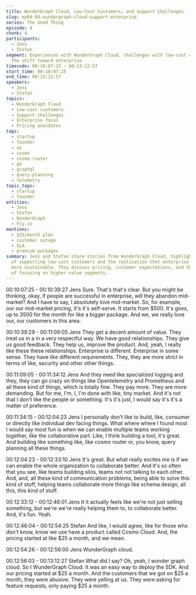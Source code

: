 ```yaml
---
title: WunderGraph Cloud, Low-Cost Customers, and Support Challenges
slug: ep04-04-wundergraph-cloud-support-enterprise
series: The Good Thing
episode: 4
chunk: 4
participants:
  - Jens
  - Stefan
segment: Experiences with WunderGraph Cloud, challenges with low-cost customers, and
  the shift toward enterprise
timecode: 00:10:07:25 - 00:13:12:27
start_time: 00:10:07:25
end_time: 00:13:12:27
speakers:
  - Jens
  - Stefan
topics:
  - WunderGraph Cloud
  - Low-cost customers
  - Support challenges
  - Enterprise focus
  - Pricing anecdotes
tags:
  - startup
  - founder
  - ai
  - cosmo
  - cosmo-router
  - go
  - graphql
  - query-planning
  - telemetry
topic_tags:
  - startup
  - founder
entities:
  - Jens
  - Stefan
  - WunderGraph
  - Fly.io
mentions:
  - $25/month plan
  - customer outage
  - SLA
  - premium packages
summary: Jens and Stefan share stories from WunderGraph Cloud, highlighting the difficulties
  of supporting low-cost customers and the realization that enterprise customers are
  more sustainable. They discuss pricing, customer expectations, and the importance
  of focusing on higher-value segments.
---
```


00:10:07:25 - 00:10:39:27
Jens
Sure. That's that's clear. But you might be thinking, okay, if people are successful in enterprise,
will they abandon mid-market? And I have to say, I absolutely love mid-market. So, for example,
our our mid-market pricing, it's it's self-serve. It starts from $500. It's goes, up to 3500 for the
month for like a bigger package. And we, we really love our, our customers in this area.

00:10:39:29 - 00:11:09:05
Jens
They get a decent amount of value. They treat us in a in a very respectful way. We have good
relationships. They give us good feedback. They help us, improve the product. And, yeah, I
really like these these relationships. Enterprise is different. Enterprise in some sense. They have
like different requirements. They, they are more strict in terms of like, security and other other
things.

00:11:09:05 - 00:11:34:12
Jens
And they need like specialized logging and they, they can go crazy on things like Opentelemetry
and Prometheus and all these kind of things, which is totally fine. They pay more. They are
more demanding. But for me, I'm, I, I'm done with like, tiny market. And it's not that I don't like
the people or something. It's it's just, I would say it's it's a matter of preference.

00:11:34:15 - 00:12:04:23
Jens
I personally don't like to build, like, consumer or directly like individual dev facing things. What
where where I found most I would say most fun is when we can enable multiple teams working
together, like the collaborative part. Like, I think building a tool, it's great. And building like
something like, like cosmo router or, you know, query planning all these things.

00:12:04:23 - 00:12:33:10
Jens
It's great. But what really excites me is if we can enable the whole organization to collaborate
better. And it's so often that you see, like teams building silos, teams not not talking to each
other. And, and, all these kind of communication problems, being able to solve this kind of stuff,
helping teams collaborate more things like schema design, all this, this kind of stuff.

00:12:33:12 - 00:12:46:01
Jens
It it actually feels like we're not just selling something, but we're we're really helping them to, to
collaborate better. And, it's fun. Yeah.

00:12:46:04 - 00:12:54:25
Stefan
And like, I would agree, like for those who don't know, know we use have a product called
Cosmo Cloud. And, the pricing started at like $25 a month, and we mean.

00:12:54:26 - 00:12:56:00
Jens
WunderGraph cloud.

00:12:56:03 - 00:13:12:27
Stefan
What did I say? Oh, yeah, I wonder graph cloud. So I WunderGraph Cloud. It was an easy way
to deploy the SDK. And our pricing started at $25 a month. And the customers that we got on
$25 a month, they were abusive. They were yelling at us. They were asking for feature requests,
only paying $25 a month.